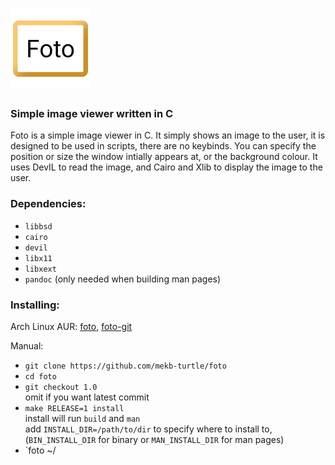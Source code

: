 # <img alt="Foto" src="assets/Foto.png" width="128"/>
### Simple image viewer written in C

Foto is a simple image viewer in C. It simply shows an image to the user, it is designed to be used in scripts, there are no keybinds.
You can specify the position or size the window intially appears at, or the background colour.
It uses DevIL to read the image, and Cairo and Xlib to display the image to the user.

### Dependencies:
- `libbsd`
- `cairo`
- `devil`
- `libx11`
- `libxext`
- `pandoc` (only needed when building man pages)

### Installing:
Arch Linux AUR: [foto](https://aur.archlinux.org/packages/foto), [foto-git](https://aur.archlinux.org/packages/foto-git)

Manual:
- `git clone https://github.com/mekb-turtle/foto`
- `cd foto`
- `git checkout 1.0`\
omit if you want latest commit
- `make RELEASE=1 install`\
install will run `build` and `man`\
add `INSTALL_DIR=/path/to/dir` to specify where to install to, (`BIN_INSTALL_DIR` for binary or `MAN_INSTALL_DIR` for man pages)
- `foto ~/
